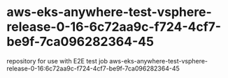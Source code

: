 # aws-eks-anywhere-test-vsphere-release-0-16-6c72aa9c-f724-4cf7-be9f-7ca096282364-45
repository for use with E2E test job aws-eks-anywhere-test-vsphere-release-0-16:6c72aa9c-f724-4cf7-be9f-7ca096282364-45
